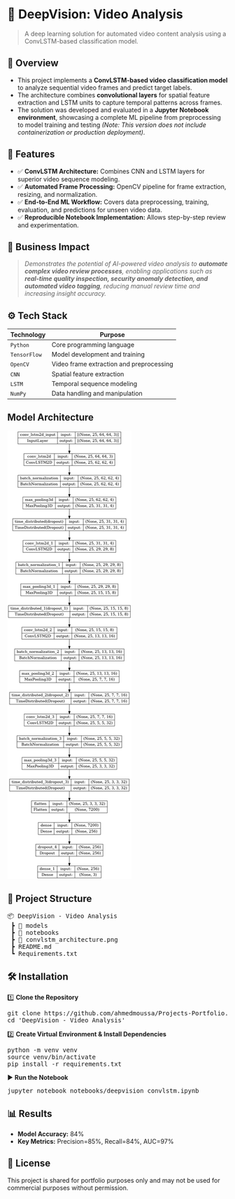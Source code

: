 # 📌 DeepVision: Video Analysis
> A deep learning solution for automated video content analysis using a ConvLSTM-based classification model.


## 📖 Overview
 - This project implements a **ConvLSTM-based video classification model** to analyze sequential video frames and predict target labels.
 - The architecture combines **convolutional layers** for spatial feature extraction and LSTM units to capture temporal patterns across frames.
 - The solution was developed and evaluated in a **Jupyter Notebook environment**, showcasing a complete ML pipeline from preprocessing to model training and testing *(Note: This version does not include containerization or production deployment)*.


## 🚀 Features
   - ✅ **ConvLSTM Architecture:** Combines CNN and LSTM layers for superior video sequence modeling.
   - ✅ **Automated Frame Processing:** OpenCV pipeline for frame extraction, resizing, and normalization.
   - ✅ **End-to-End ML Workflow:** Covers data preprocessing, training, evaluation, and predictions for unseen video data.
   - ✅ **Reproducible Notebook Implementation:** Allows step-by-step review and experimentation.


## 🏢 Business Impact
   > *Demonstrates the potential of AI-powered video analysis to **automate complex video review processes**, enabling applications such as **real-time quality inspection, security anomaly detection, and automated video tagging**, reducing manual review time and increasing insight accuracy.*


## ⚙️ Tech Stack
| Technology   | Purpose                                  |
| ------------ | ---------------------------------------- |
| `Python`     | Core programming language                |
| `TensorFlow` | Model development and training           |
| `OpenCV`     | Video frame extraction and preprocessing |
| `CNN`        | Spatial feature extraction               |
| `LSTM`       | Temporal sequence modeling               |
| `NumPy`      | Data handling and manipulation           |


## Model Architecture
![Model Architecture](convlstm_architecture.png)


## 📂 Project Structure
<pre>
📦 DeepVision - Video Analysis 
 ┣ 📂 models         
 ┣ 📂 notebooks
 ┣ 📜 convlstm_architecture.png 
 ┣ README.md
 ┗ Requirements.txt
</pre>


## 🛠️ Installation
1️⃣ **Clone the Repository**
<pre>
git clone https://github.com/ahmedmoussa/Projects-Portfolio.git
cd 'DeepVision - Video Analysis'
</pre>

2️⃣ **Create Virtual Environment & Install Dependencies**
<pre>
python -m venv venv
source venv/bin/activate
pip install -r requirements.txt
</pre>

▶️ **Run the Notebook**
<pre>
jupyter notebook notebooks/deepvision_convlstm.ipynb
</pre>


## 📊 Results
   - **Model Accuracy:** 84%
   - **Key Metrics:** Precision=85%, Recall=84%, AUC=97%


## 📝 License
This project is shared for portfolio purposes only and may not be used for commercial purposes without permission.